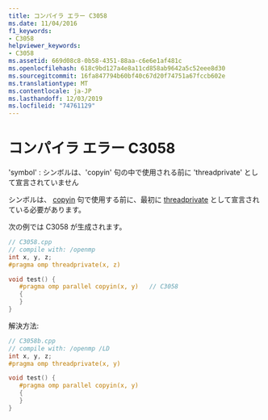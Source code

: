 ```yaml
---
title: コンパイラ エラー C3058
ms.date: 11/04/2016
f1_keywords:
- C3058
helpviewer_keywords:
- C3058
ms.assetid: 669d08c8-0b58-4351-88aa-c6e6e1af481c
ms.openlocfilehash: 618c9bd127a4e8a11cd858ab9642a5c52eee8d30
ms.sourcegitcommit: 16fa847794b60bf40c67d20f74751a67fccb602e
ms.translationtype: MT
ms.contentlocale: ja-JP
ms.lasthandoff: 12/03/2019
ms.locfileid: "74761129"
---
```

# <a name="compiler-error-c3058"></a>コンパイラ エラー C3058

'symbol' : シンボルは、'copyin' 句の中で使用される前に 'threadprivate' として宣言されていません

シンボルは、 [copyin](../../parallel/openmp/reference/threadprivate.md) 句で使用する前に、最初に [threadprivate](../../parallel/openmp/reference/copyin.md) として宣言されている必要があります。

次の例では C3058 が生成されます。

```cpp
// C3058.cpp
// compile with: /openmp
int x, y, z;
#pragma omp threadprivate(x, z)

void test() {
   #pragma omp parallel copyin(x, y)   // C3058
   {
   }
}
```

解決方法:

```cpp
// C3058b.cpp
// compile with: /openmp /LD
int x, y, z;
#pragma omp threadprivate(x, y)

void test() {
   #pragma omp parallel copyin(x, y)
   {
   }
}
```
